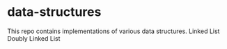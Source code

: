 # data-structures

This repo contains implementations of various data structures.
Linked List
Doubly Linked List
